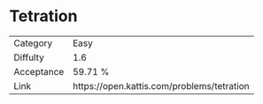 # Tetration

<table>
    <tr>
        <td>Category</td>
        <td>Easy</td>
    </tr>
    <tr>
        <td>Diffulty</td>
        <td>1.6</td>
    </tr>
    <tr>
        <td>Acceptance</td>
        <td>59.71 %</td>
    </tr>
    <tr>
        <td>Link</td>
        <td>https://open.kattis.com/problems/tetration</td>
    </tr>
</table>